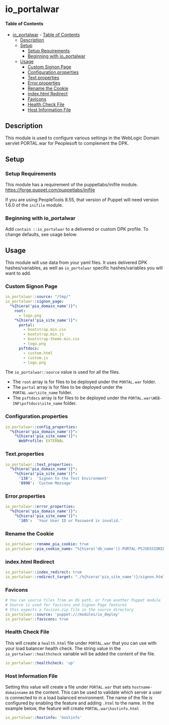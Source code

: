 
# io_portalwar

#### Table of Contents

- [io_portalwar](#io_portalwar)
      - [Table of Contents](#table-of-contents)
  - [Description](#description)
  - [Setup](#setup)
    - [Setup Requirements](#setup-requirements)
    - [Beginning with io_portalwar](#beginning-with-io_portalwar)
  - [Usage](#usage)
    - [Custom Signon Page](#custom-signon-page)
    - [Configuration.properties](#configurationproperties)
    - [Text.properties](#textproperties)
    - [Error.properties](#errorproperties)
    - [Rename the Cookie](#rename-the-cookie)
    - [index.html Redirect](#indexhtml-redirect)
    - [Favicons](#favicons)
    - [Health Check File](#health-check-file)
    - [Host Information File](#host-information-file)

## Description

This module is used to configure various settings in the WebLogic Domain servlet PORTAL.war for Peoplesoft to complement the DPK.

## Setup

### Setup Requirements

This module has a requirement of the puppetlabs/inifile module. https://forge.puppet.com/puppetlabs/inifile

If you are using PeopleTools 8.55, that version of Puppet will need version 1.6.0 of the `inifile` module.

### Beginning with io_portalwar  

Add `contain ::io_portalwar` to a delivered or custom DPK profile. To change defaults, see usage below.

## Usage

This module will use data from your yaml files. It uses delivered DPK hashes/variables, as well as `io_portalwar` specific hashes/variables you will want to add.

### Custom Signon Page

```yaml
io_portalwar::source: "/tmp/"
io_portalwar::signon_page:
  "%{hiera('pia_domain_name')}":
    root:
      - logo.png
    "%{hiera('pia_site_name')}":
      portal:
        - bootstrap.min.css
        - bootstrap.min.js
        - bootstrap-theme.min.css
        - logo.png
      psftdocs:
        - custom.html
        - custom.js
        - logo.png
```

The `io_portalwar::source` value is used for all the files. 

* The `root` array is for files to be deployed under the `PORTAL.war` folder. 
* The `portal` array is for files to be deployed under the `PORTAL.war\site_name` folder.
* The `psftdocs` array is for files to be deployed under the `PORTAL.war\WEB-INF\psftdocs\site_name` folder.

### Configuration.properties

```yaml
io_portalwar::config_properties:
  "%{hiera('pia_domain_name')}":
    "%{hiera('pia_site_name')}":
      WebProfile: EXTERNAL
```

### Text.properties

```yaml
io_portalwar::text_properties:
  "%{hiera('pia_domain_name')}":
    "%{hiera('pia_site_name')}":
      '138':  'Signon to the Test Environment'
      '8998': 'Custom Message'
```
### Error.properties

```yaml
io_portalwar::error_properties:
  "%{hiera('pia_domain_name')}":
    "%{hiera('pia_site_name')}":
      '105':  'Your User ID or Password is invalid.'
```

### Rename the Cookie

```yaml
io_portalwar::rename_pia_cookie: true
io_portalwar::pia_cookie_name: "%{hiera('db_name')}-PORTAL-PSJSESSIONID"
```

### index.html Redirect

```yaml
io_portalwar::index_redirect: true
io_portalwar::redirect_target: "./%{hiera('pia_site_name')}/signon.html"
```

### Favicons

```yaml
# You can source files from an OS path, or from another Puppet module
# Source is used for favicons and Signon Page features
# this expects a favicon.zip file in the source directory
io_portalwar::source: 'puppet:///modules/io_deploy' 
io_portalwar::favicons: true
```

### Health Check File

This will create a `health.html` file under `PORTAL.war` that you can use with your load balancer health check. The string value in the `io_portalwar::healthcheck` variable will be added the content of the file.

```yaml
io_portalwar::healthcheck: 'up'
```

### Host Information File

Setting this value will create a file under `PORTAL.war` that sets `hostname-domainname` as the content. This can be used to validate which server a user is connected to in a load balanced environment. The name of the file is configured by enabling the feature and adding `.html` to the name. In the example below, the feature will create `PORTAL.war\hostinfo.html`

```yaml
io_portalwar::hostinfo: 'hostinfo'
```
